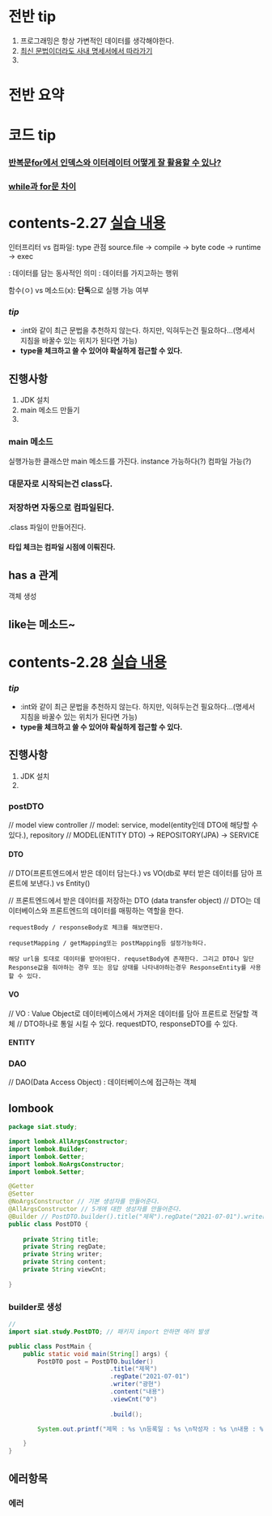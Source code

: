 # 전반 tip
1. 프로그래밍은 항상 가변적인 데이터를 생각해야한다.
2. [최신 문법이더라도 사내 명세서에서 따라가기]()
3. 

# 전반 요약

# 코드 tip
### [반복문for에서 인덱스와 이터레이터 어떻게 잘 활용할 수 있나?](https://github.com/davJ-star/siat/edit/main/contents.md#tip)
### [while과 for문 차이]()


# contents-2.27 [실습 내용](https://colab.research.google.com/drive/1Wsa1Je5o_7jNb5LRsE9a7c0ND8Qb__d4#scrollTo=vjw0IKz1so4D)


인터프리터 vs 컴파일: type 관점
source.file -> compile -> byte code -> runtime -> exec

: 데이터를 담는 동사적인 의미
: 데이터를 가지고하는 행위

함수(ㅇ) vs 메소드(x): **단독**으로 실행 가능 여부

### *tip* 
- :int와 같이 최근 문법을 추천하지 않는다. 하지만, 익혀두는건 필요하다...(명세서 지침을 바꿀수 있는 위치가 된다면 가능)
- **type을 체크하고 쓸 수 있어야 확실하게 접근할 수 있다.**

## 진행사항
1. JDK 설치
2. main 메소드 만들기
3. 

### main 메소드
실행가능한 클래스만 main 메소드를 가진다.
instance 가능하다(?)
컴파일 가능(?)

### 대문자로 시작되는건 class다.

### 저장하면 자동으로 컴파일된다. 
.class 파일이 만들어진다.
#### 타입 체크는 컴파일 시점에 이뤄진다.

## has a 관계
객체 생성

## like는 메소드~


# contents-2.28 [실습 내용](https://colab.research.google.com/drive/1Wsa1Je5o_7jNb5LRsE9a7c0ND8Qb__d4#scrollTo=vjw0IKz1so4D)


### *tip* 
- :int와 같이 최근 문법을 추천하지 않는다. 하지만, 익혀두는건 필요하다...(명세서 지침을 바꿀수 있는 위치가 된다면 가능)
- **type을 체크하고 쓸 수 있어야 확실하게 접근할 수 있다.**

## 진행사항
1. JDK 설치
2. 

### postDTO
// model view controller
// model: service, model(entity인데 DTO에 해당할 수 있다.), repository
// MODEL(ENTITY DTO) -> REPOSITORY(JPA) -> SERVICE

#### DTO
// DTO(프론트엔드에서 받은 데이터 담는다.) vs VO(db로 부터 받은 데이터를 담아 프론트에 보낸다.) vs Entity()

// 프론트엔드에서 받은 데이터를 저장하는 DTO (data transfer object)
// DTO는 데이터베이스와 프론트엔드의 데이터를 매핑하는 역할을 한다.

```
requestBody / responseBody로 체크를 해보면된다.

requsetMapping / getMapping또는 postMapping등 설정가능하다.

해당 url을 토대로 데이터를 받아야된다. requsetBody에 존재한다. 그리고 DTO나 일단 Response값을 줘야하는 경우 또는 응답 상태를 나타내야하는경우 ResponseEntity를 사용할 수 있다.
```

#### VO
// VO : Value Object로 데이터베이스에서 가져온 데이터를 담아 프론트로 전달할 객체
// DTO하나로 통일 시킬 수 있다. requestDTO, responseDTO를 수 있다.
#### ENTITY

### DAO
// DAO(Data Access Object) : 데이터베이스에 접근하는 객체



## lombook
```java
package siat.study;

import lombok.AllArgsConstructor;
import lombok.Builder;
import lombok.Getter;
import lombok.NoArgsConstructor;
import lombok.Setter;

@Getter
@Setter
@NoArgsConstructor // 기본 생성자를 만들어준다.
@AllArgsConstructor // 5개에 대한 생성자를 만들어준다.
@Builder // PostDTO.builder().title("제목").regDate("2021-07-01").writer("광현").content("내용").viewCnt("0").build();방식으로 생성할 수 있다. 다만, AllArgsConstructor가 있어야 가능하다.
public class PostDTO {
    
    private String title;
    private String regDate;
    private String writer;
    private String content;
    private String viewCnt;
    
}


```

### builder로 생성
```java
// 
import siat.study.PostDTO; // 패키지 import 안하면 에러 발생

public class PostMain {
    public static void main(String[] args) {
        PostDTO post = PostDTO.builder()
                            .title("제목")
                            .regDate("2021-07-01")
                            .writer("광현")
                            .content("내용")
                            .viewCnt("0")
                            
                            .build();

        System.out.printf("제목 : %s \n등록일 : %s \n작성자 : %s \n내용 : %s \n조회수 : %s\n", post.getTitle(), post.getRegDate(), post.getWriter(), post.getContent(), post.getViewCnt());

    }
}

```






## 에러항목

### 에러






